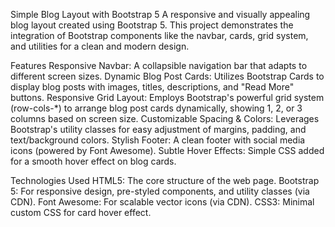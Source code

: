 Simple Blog Layout with Bootstrap 5
A responsive and visually appealing blog layout created using Bootstrap 5. This project demonstrates the integration of Bootstrap components like the navbar, cards, grid system, and utilities for a clean and modern design.



Features
Responsive Navbar: A collapsible navigation bar that adapts to different screen sizes.
Dynamic Blog Post Cards: Utilizes Bootstrap Cards to display blog posts with images, titles, descriptions, and "Read More" buttons.
Responsive Grid Layout: Employs Bootstrap's powerful grid system (row-cols-*) to arrange blog post cards dynamically, showing 1, 2, or 3 columns based on screen size.
Customizable Spacing & Colors: Leverages Bootstrap's utility classes for easy adjustment of margins, padding, and text/background colors.
Stylish Footer: A clean footer with social media icons (powered by Font Awesome).
Subtle Hover Effects: Simple CSS added for a smooth hover effect on blog cards.


Technologies Used
HTML5: The core structure of the web page.
Bootstrap 5: For responsive design, pre-styled components, and utility classes (via CDN).
Font Awesome: For scalable vector icons (via CDN).
CSS3: Minimal custom CSS for card hover effect.
